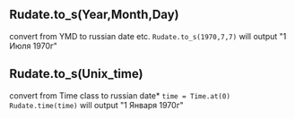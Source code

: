 ## Rudate.to_s(Year,Month,Day) ##
convert from YMD to russian date
etc. `Rudate.to_s(1970,7,7)`
will output "1 Июля 1970г"

## Rudate.to_s(Unix_time) ##
convert from Time class to russian date*
`time = Time.at(0)
Rudate.time(time)`
will output "1 Января 1970г"
